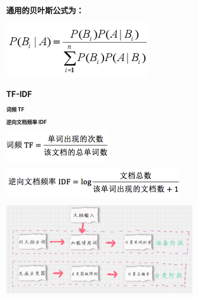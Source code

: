 ## 通用的贝叶斯公式为：

![img](assets/99f0e50baffa2c572ea0db6c5df4474b.png)

## TF-IDF

**词频 TF**

**逆向文档频率 IDF**

![img](assets/bc31ff1f31f9cd26144404221f705d4d.png)

![img](assets/b7ad53560f61407e6964e7436da14365.png)

![img](assets/257e01f173e8bc78b37b71b2358ff7c3.jpg)